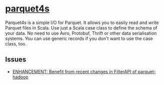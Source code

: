 # [parquet4s](https://github.com/mjakubowski84/parquet4s)

Parquet4s is a simple I/O for Parquet. It allows you to easily read and write Parquet files in Scala.
Use just a Scala case class to define the schema of your data. No need to use Avro, Protobuf, Thrift or other data serialisation systems. You can use generic records if you don't want to use the case class, too.

## Issues
- [ENHANCEMENT: Benefit from recent changes in FilterAPI of parquet-hadoop](https://github.com/mjakubowski84/parquet4s/issues/272)
